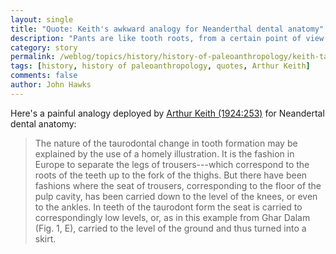 ```yaml
---
layout: single
title: "Quote: Keith's awkward analogy for Neanderthal dental anatomy"
description: "Pants are like tooth roots, from a certain point of view."
category: story
permalink: /weblog/topics/history/history-of-paleoanthropology/keith-taurodontism-skirts-2019.html
tags: [history, history of paleoanthropology, quotes, Arthur Keith]
comments: false
author: John Hawks
---
```




Here's a painful analogy deployed by <a href="https://www.jstor.org/stable/2843720">Arthur Keith (1924:253)</a> for Neandertal dental anatomy:

<blockquote>The nature of the taurodontal change in tooth formation may be explained by the use of a homely illustration. It is the fashion in Europe to separate the legs of trousers---which correspond to the roots of the teeth up to the fork of the thighs. But there have been fashions where the seat of trousers, corresponding to the floor of the pulp cavity, has been carried down to the level of the knees, or even to the ankles. In teeth of the taurodont form the seat is carried to correspondingly low levels, or, as in this example from Ghar Dalam (Fig. 1, E), carried to the level of the ground and thus turned into a skirt.</blockquote>
